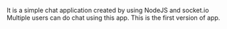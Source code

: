 It is a simple chat application created by using NodeJS and socket.io
Multiple users can do chat using this app.
This is the first version of app.